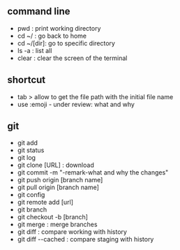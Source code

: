 ## command line

- pwd : print working directory
- cd ~/ : go back to home
- cd ~/[dir]: go to specific directory
- ls -a : list all
- clear : clear the screen of the terminal


## shortcut
- tab > allow to get the file path with the initial file name
- use :emoji - under review: what and why


## git

- git add
- git status
- git log
- git clone [URL] : download
- git commit -m "-remark-what and why the changes"
- git push origin [branch name]
- git pull origin [branch name]
- git config
- git remote add [url]
- git branch  
- git checkout -b [branch]
- git merge : merge branches
- git diff : compare working with history
- git diff --cached : compare staging with history
